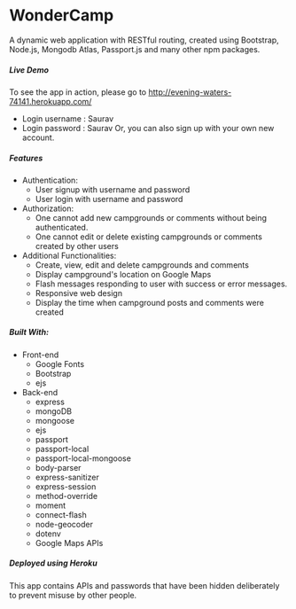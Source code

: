  # WonderCamp 
A dynamic web application with RESTful routing, created using Bootstrap, Node.js, Mongodb Atlas, Passport.js and many other npm packages.

##### Live Demo
To see the app in action, please go to http://evening-waters-74141.herokuapp.com/
 * Login username : Saurav
 * Login password : Saurav
Or, you can also sign up with your own new account.

##### Features 
 * Authentication:
   * User signup with username and password
   * User login with username and password 
 * Authorization:
   * One cannot add new campgrounds or comments without being authenticated.
   * One cannot edit or delete existing campgrounds or comments created by other users
 * Additional Functionalities:
   * Create, view, edit and delete campgrounds and comments
   * Display campground's location on Google Maps
   * Flash messages responding to user with success or error messages.
   * Responsive web design
   * Display the time when campground posts and comments were created
  
  ##### Built With:
  * Front-end
    * Google Fonts
    * Bootstrap
    * ejs
  * Back-end
    * express
    * mongoDB
    * mongoose
    * ejs
    * passport
    * passport-local
    * passport-local-mongoose
    * body-parser
    * express-sanitizer
    * express-session
    * method-override
    * moment
    * connect-flash
    * node-geocoder
    * dotenv
    * Google Maps APIs
 ##### Deployed using Heroku
 This app contains APIs and passwords that have been hidden deliberately to prevent misuse by other people.
   
  
